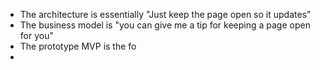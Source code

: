 - The architecture is essentially "Just keep the page open so it updates"
- The business model is "you can give me a tip for keeping a page open for you"
- The prototype MVP is the fo
-